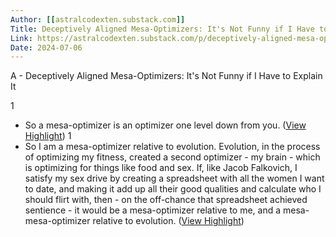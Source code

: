 ```yaml
---
Author: [[astralcodexten.substack.com]]
Title: Deceptively Aligned Mesa-Optimizers: It's Not Funny if I Have to Explain It
Link: https://astralcodexten.substack.com/p/deceptively-aligned-mesa-optimizers
Date: 2024-07-06
---
```

A - Deceptively Aligned Mesa-Optimizers: It's Not Funny if I Have to Explain It

1
- So a mesa-optimizer is an optimizer one level down from you. ([View Highlight](https://instapaper.com/read/1507038460/19603477))
1
- So I am a mesa-optimizer relative to evolution. Evolution, in the process of optimizing my fitness, created a second optimizer - my brain - which is optimizing for things like food and sex. If, like Jacob Falkovich, I satisfy my sex drive by creating a spreadsheet with all the women I want to date, and making it add up all their good qualities and calculate who I should flirt with, then - on the off-chance that spreadsheet achieved sentience - it would be a mesa-optimizer relative to me, and a mesa-mesa-optimizer relative to evolution. ([View Highlight](https://instapaper.com/read/1507038460/19603491))
